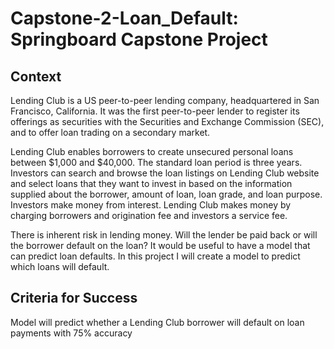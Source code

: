# Capstone-2-Loan_Default: Springboard Capstone Project

## Context

Lending Club is a US peer-to-peer lending company, headquartered in San Francisco, California. It was the first peer-to-peer lender to register its offerings as securities with the Securities and Exchange Commission (SEC), and to offer loan trading on a secondary market.

Lending Club enables borrowers to create unsecured personal loans between $1,000 and $40,000. The standard loan period is three years. Investors can search and browse the loan listings on Lending Club website and select loans that they want to invest in based on the information supplied about the borrower, amount of loan, loan grade, and loan purpose. Investors make money from interest. Lending Club makes money by charging borrowers and origination fee and investors a service fee.

There is inherent risk in lending money. Will the lender be paid back or will the borrower default on the loan? It would be useful to have a model that can predict loan defaults. In this project I will create a model to predict which loans will default. 

## Criteria for Success

Model will predict whether a Lending Club borrower will default on loan payments with 75% accuracy

